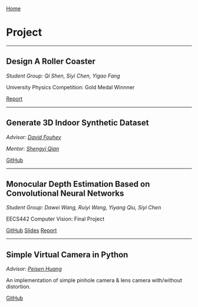 [Home](index.md)

# Project

------

## Design A Roller Coaster

*Student Group: Qi Shen, Siyi Chen, Yigao Fang*

University Physics Competition: Gold Medal Winnner

[Report](Others/190B.pdf)

------

## Generate 3D Indoor Synthetic Dataset

*Advisor: [David Fouhey](https://web.eecs.umich.edu/~fouhey/)*

*Mentor: [Shengyi Qian](https://jasonqsy.github.io/)*

[GitHub](https://github.com/ChicyChen/AM3S)

------

## Monocular Depth Estimation Based on Convolutional Neural Networks

*Student Group: Dawei Wang, Ruiyi Wang, Yiyang Qiu, Siyi Chen*

EECS442 Computer Vision: Final Project

[GitHub](https://github.com/Wangdawei00/EECS442-project)
[Slides](EECS442/slides.pdf)
[Report](EECS442/report.pdf)

------

## Simple Virtual Camera in Python
*Advisor: [Peisen Huang](https://www.ji.sjtu.edu.cn/about/faculty-staff/faculty-directory/faculty-detail/92/)*

An implementation of simple pinhole camera & lens camera with/without distortion.

[GitHub](https://github.com/ChicyChen/VirtualCameras)

